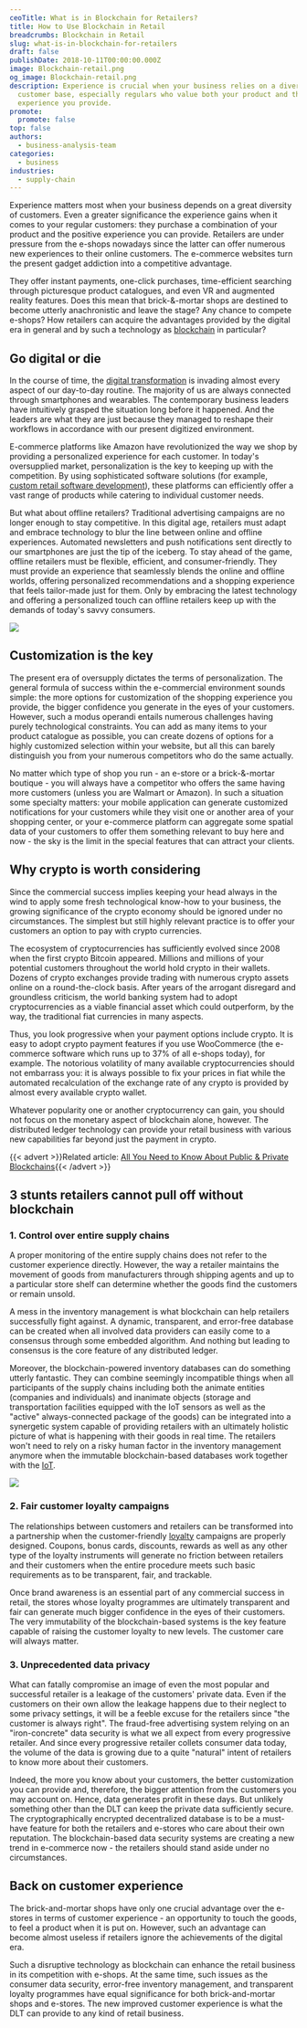 ```yaml
---
ceoTitle: What is in Blockchain for Retailers?
title: How to Use Blockchain in Retail
breadcrumbs: Blockchain in Retail
slug: what-is-in-blockchain-for-retailers
draft: false
publishDate: 2018-10-11T00:00:00.000Z
image: Blockchain-retail.png
og_image: Blockchain-retail.png
description: Experience is crucial when your business relies on a diverse
  customer base, especially regulars who value both your product and the
  experience you provide.
promote:
  promote: false
top: false
authors:
  - business-analysis-team
categories:
  - business
industries:
  - supply-chain
---
```

Experience matters most when your business depends on a great diversity of customers. Even a greater significance the experience gains when it comes to your regular customers: they purchase a combination
of your product and the positive experience you can provide. Retailers are under pressure from the e-shops nowadays since the latter can offer numerous new experiences to their online customers. The e-commerce websites turn the present gadget addiction into a competitive advantage.

They offer instant payments, one-click purchases, time-efficient searching through picturesque product catalogues, and even VR and augmented reality features. Does this mean that brick-&-mortar shops
are destined to become utterly anachronistic and leave the stage? Any chance to compete e-shops? How retailers can acquire the advantages provided by the digital era in general and by such a technology as <a href="https://indeema.com/blog/everything-will-be-blockchain" target="_blank">blockchain</a> in particular?

## Go digital or die

In the course of time, the <a href="https://anadea.info/blog/digital-transformation" target="_blank">digital transformation</a> is invading almost every aspect of our day-to-day routine. The majority of us are always connected through smartphones and wearables. The contemporary business leaders have intuitively grasped the situation long before it happened. And the leaders are what they are just because they managed to reshape their workflows in accordance with our present digitized environment.

E-commerce platforms like Amazon have revolutionized the way we shop by providing a personalized experience for each customer. In today's oversupplied market, personalization is the key to keeping up with the competition. By using sophisticated software solutions (for example, <a href="https://anadea.info/solutions/retail-software-development" target="_blank">custom retail software development</a>), these platforms can efficiently offer a vast range of products while catering to individual customer needs.

But what about offline retailers? Traditional advertising campaigns are no longer enough to stay competitive. In this digital age, retailers must adapt and embrace technology to blur the line between online and offline experiences. Automated newsletters and push notifications sent directly to our smartphones are just the tip of the iceberg. To stay ahead of the game, offline retailers must be flexible, efficient, and consumer-friendly. They must provide an experience that seamlessly blends the online and offline worlds, offering personalized recommendations and a shopping experience that feels tailor-made just for them. Only by embracing the latest technology and offering a personalized touch can offline retailers keep up with the demands of today's savvy consumers.

![](Blockchain-retail.png)

## Customization is the key

The present era of oversupply dictates the terms of personalization. The general formula of success within the e-commercial environment sounds simple: the more options for customization of the shopping experience you provide, the bigger confidence you generate in the eyes of your customers. However, such a modus operandi entails numerous challenges having purely technological constraints. You can add as many items to your product catalogue as possible, you can create dozens of options for a highly customized selection within your website, but all this can barely distinguish you from your numerous competitors who do the same actually.

No matter which type of shop you run - an e-store or a brick-&-mortar boutique - you will always have a competitor who offers the same having more customers (unless you are Walmart or Amazon). In such a
situation some specialty matters: your mobile application can generate customized notifications for your customers while they visit one or another area of your shopping center, or your e-commerce platform can aggregate some spatial data of your customers to offer them something relevant to buy here and now - the sky is the limit in the special features that can attract your clients.

## Why crypto is worth considering

Since the commercial success implies keeping your head always in the wind to apply some fresh technological know-how to your business, the growing significance of the crypto economy should be ignored under no circumstances. The simplest but still highly relevant practice is to offer your customers an option to pay with crypto currencies.

The ecosystem of cryptocurrencies has sufficiently evolved since 2008 when the first crypto Bitcoin appeared. Millions and millions of your potential customers throughout the world hold crypto in their wallets. Dozens of crypto exchanges provide trading with numerous crypto assets online on a round-the-clock basis. After years of the arrogant disregard and groundless criticism, the world banking system had to adopt cryptocurrencies as a viable financial asset which could outperform, by the way, the traditional fiat currencies in many aspects.

Thus, you look progressive when your payment options include crypto. It is easy to adopt crypto payment features if you use WooCommerce (the e-commerce software which runs up to 37% of all e-shops today), for example. The notorious volatility of many available cryptocurrencies should not embarrass you: it is always possible to fix your prices in fiat while the automated recalculation of the exchange rate of any crypto is provided by almost every available crypto wallet.

Whatever popularity one or another cryptocurrency can gain, you should not focus on the monetary aspect of blockchain alone, however. The distributed ledger technology can provide your retail business with various new capabilities far beyond just the payment in crypto.

{{< advert >}}Related article: [All You Need to Know About Public & Private Blockchains](https://anadea.info/blog/public-and-private-blockchains){{< /advert >}}

## 3 stunts retailers cannot pull off without blockchain

### 1. Control over entire supply chains

A proper monitoring of the entire supply chains does not refer to the customer experience directly. However, the way a retailer maintains the movement of goods from manufacturers through shipping agents and up to a particular store shelf can determine whether the goods find the customers or remain unsold.

A mess in the inventory management is what blockchain can help retailers successfully fight against. A dynamic, transparent, and error-free database can be created when all involved data providers can easily come to a consensus through some embedded algorithm. And nothing but leading to consensus is the core feature of any distributed ledger.

Moreover, the blockchain-powered inventory databases can do something utterly fantastic. They can combine seemingly incompatible things when all participants of the supply chains including both the
animate entities (companies and individuals) and inanimate objects (storage and transportation facilities equipped with the IoT sensors as well as the "active" always-connected package of the goods) can be
integrated into a synergetic system capable of providing retailers with an ultimately holistic picture of what is happening with their goods in real time.
The retailers won't need to rely on a risky human factor in the
inventory management anymore when the immutable blockchain-based databases work together with the <a href="https://indeema.com/blog/how-much-does-it-cost-to-create-iot-solution" target="_blank">IoT</a>.

![](001.jpg)

### 2. Fair customer loyalty campaigns

The relationships between customers and retailers can be transformed into a partnership when the customer-friendly <a href="https://medium.com/nrf-events/4-ways-retailers-can-use-blockchain-to-their-advantage-1b4139a0b57d" target="_blank">loyalty</a> campaigns are properly designed. Coupons, bonus cards, discounts, rewards as well as any other type of the loyalty instruments will generate no friction between retailers and their customers when the entire procedure meets such basic requirements as to be transparent, fair, and trackable.

Once brand awareness is an essential part of any commercial success in retail, the stores whose loyalty programmes are ultimately transparent and fair can generate much bigger confidence in the eyes of their customers. The very immutability of the blockchain-based systems is the key feature capable of raising the customer loyalty to new levels. The customer care will always matter.

### 3. Unprecedented data privacy

What can fatally compromise an image of even the most popular and successful retailer is a leakage of the customers' private data. Even if the customers on their own allow the leakage happens due to their
neglect to some privacy settings, it will be a feeble excuse for the retailers since "the customer is always right". The fraud-free advertising system relying on an "iron-concrete" data security is what we all expect
from every progressive retailer. And since every progressive retailer collets consumer data today, the volume of the data is growing due to a quite "natural" intent of retailers to know more about their customers.

Indeed, the more you know about your customers, the better customization you can provide and, therefore, the bigger attention from the customers you may account on. Hence, data generates profit in
these days. But unlikely something other than the DLT can keep the private data sufficiently secure. The cryptographically encrypted decentralized database is to be a must-have feature for both the retailers and e-stores who care about their own reputation. The blockchain-based data security systems are creating a new trend in e-commerce now - the retailers should stand aside under no circumstances.

## Back on customer experience

The brick-and-mortar shops have only one crucial advantage over the e-stores in terms of customer experience - an opportunity to touch the goods, to feel a product when it is put on. However, such an advantage can become almost useless if retailers ignore the achievements of the digital era.

Such a disruptive technology as blockchain can enhance the retail business in its competition with e-shops. At the same time, such issues as the consumer data security, error-free inventory management, and transparent loyalty programmes have equal significance for both brick-and-mortar shops and e-stores. The new improved customer experience is what the DLT can provide to any kind of retail business.
